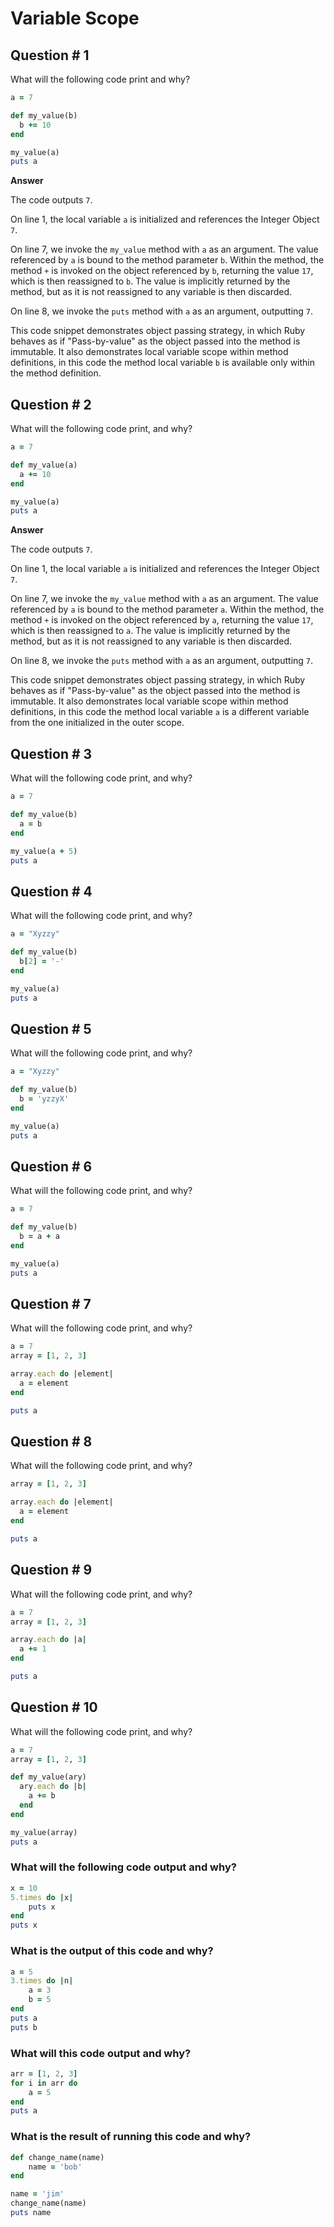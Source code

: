 # Variable Scope

## Question # 1

What will the following code print and why?

```ruby
a = 7

def my_value(b)
  b += 10
end

my_value(a)
puts a
```

**Answer**

The code outputs `7`. 

On line 1,  the local variable `a` is initialized and references the Integer Object `7`. 

On line 7, we invoke the `my_value` method with `a` as an argument. The value referenced by `a` is bound to the method parameter `b`.  Within the method, the method `+` is invoked on the object referenced by `b`, returning the value `17`, which is then reassigned to `b`. The value is implicitly returned by the method, but as it is not reassigned to any variable is then discarded.

On line 8, we invoke the `puts` method with `a` as an argument, outputting `7`.

This code snippet demonstrates object passing strategy, in which Ruby behaves as if "Pass-by-value" as the object passed into the method is immutable. It also demonstrates local variable scope within method definitions, in this code the method local variable `b` is available only within the method definition.
## Question # 2

What will the following code print, and why?

```ruby
a = 7

def my_value(a)
  a += 10
end

my_value(a)
puts a
```

**Answer**

The code outputs `7`. 

On line 1,  the local variable `a` is initialized and references the Integer Object `7`. 

On line 7, we invoke the `my_value` method with `a` as an argument. The value referenced by `a` is bound to the method parameter `a`.  Within the method, the method `+` is invoked on the object referenced by `a`, returning the value `17`, which is then reassigned to `a`. The value is implicitly returned by the method, but as it is not reassigned to any variable is then discarded.

On line 8, we invoke the `puts` method with `a` as an argument, outputting `7`.

This code snippet demonstrates object passing strategy, in which Ruby behaves as if "Pass-by-value" as the object passed into the method is immutable. It also demonstrates local variable scope within method definitions, in this code the method local variable `a` is a different variable from the one initialized in the outer scope.
## Question # 3

What will the following code print, and why?

```ruby
a = 7

def my_value(b)
  a = b
end

my_value(a + 5)
puts a
```


## Question # 4

What will the following code print, and why?

```ruby
a = "Xyzzy"

def my_value(b)
  b[2] = '-'
end

my_value(a)
puts a
```


## Question # 5

What will the following code print, and why?

```ruby
a = "Xyzzy"

def my_value(b)
  b = 'yzzyX'
end

my_value(a)
puts a
```


## Question # 6

What will the following code print, and why?

```ruby
a = 7

def my_value(b)
  b = a + a
end

my_value(a)
puts a
```


## Question # 7

What will the following code print, and why?

```ruby
a = 7
array = [1, 2, 3]

array.each do |element|
  a = element
end

puts a
```


## Question # 8

What will the following code print, and why?

```ruby
array = [1, 2, 3]

array.each do |element|
  a = element
end

puts a
```


## Question # 9

What will the following code print, and why?

```ruby
a = 7
array = [1, 2, 3]

array.each do |a|
  a += 1
end

puts a
```


## Question # 10

What will the following code print, and why?

```ruby
a = 7
array = [1, 2, 3]

def my_value(ary)
  ary.each do |b|
    a += b
  end
end

my_value(array)
puts a
```

### What will the following code output and why?

```ruby
x = 10
5.times do |x|
    puts x
end
puts x
```

### What is the output of this code and why?

```ruby
a = 5
3.times do |n|
    a = 3
    b = 5
end
puts a
puts b
```

### What will this code output and why?

```ruby
arr = [1, 2, 3]
for i in arr do
    a = 5
end
puts a
```

### What is the result of running this code and why?

```ruby
def change_name(name)
    name = 'bob'
end

name = 'jim'
change_name(name)
puts name
```

